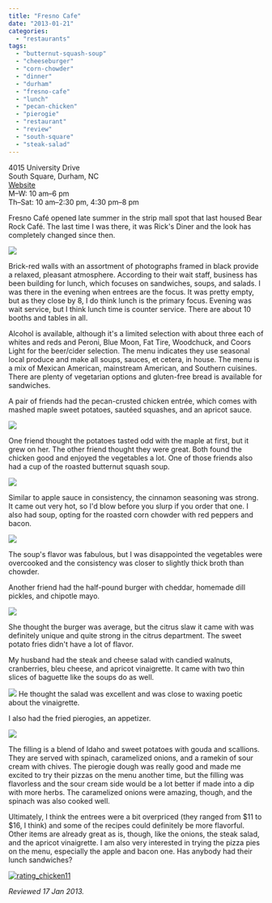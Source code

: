 ```yaml
---
title: "Fresno Cafe"
date: "2013-01-21"
categories:
  - "restaurants"
tags:
  - "butternut-squash-soup"
  - "cheeseburger"
  - "corn-chowder"
  - "dinner"
  - "durham"
  - "fresno-cafe"
  - "lunch"
  - "pecan-chicken"
  - "pierogie"
  - "restaurant"
  - "review"
  - "south-square"
  - "steak-salad"
---
```


4015 University Drive\
South Square, Durham, NC\
[Website](http://fresnocafedurham.com/index.html)\
M–W: 10 am–6 pm\
Th–Sat: 10 am–2:30 pm, 4:30 pm–8 pm

Fresno Café opened late summer in the strip mall spot that last housed Bear Rock Café. The last time I was there, it was Rick's Diner and the look has completely changed since then.

![](https://thegourmez-wpmedia.s3.amazonaws.com/2024/07/Fresno+Cafe+01.jpg)

Brick-red walls with an assortment of photographs framed in black provide a relaxed, pleasant atmosphere. According to their wait staff, business has been building for lunch, which focuses on sandwiches, soups, and salads. I was there in the evening when entrees are the focus. It was pretty empty, but as they close by 8, I do think lunch is the primary focus. Evening was wait service, but I think lunch time is counter service. There are about 10 booths and tables in all.

Alcohol is available, although it's a limited selection with about three each of whites and reds and Peroni, Blue Moon, Fat Tire, Woodchuck, and Coors Light for the beer/cider selection. The menu indicates they use seasonal local produce and make all soups, sauces, et cetera, in house. The menu is a mix of Mexican American, mainstream American, and Southern cuisines. There are plenty of vegetarian options and gluten-free bread is available for sandwiches.

A pair of friends had the pecan-crusted chicken entrée, which comes with mashed maple sweet potatoes, sautéed squashes, and an apricot sauce.

![](https://thegourmez-wpmedia.s3.amazonaws.com/2024/07/Fresno+Cafe+04.jpg)

One friend thought the potatoes tasted odd with the maple at first, but it grew on her. The other friend thought they were great. Both found the chicken good and enjoyed the vegetables a lot. One of those friends also had a cup of the roasted butternut squash soup.

![](https://thegourmez-wpmedia.s3.amazonaws.com/2024/07/Fresno+Cafe+07.jpg)

Similar to apple sauce in consistency, the cinnamon seasoning was strong. It came out very hot, so I'd blow before you slurp if you order that one. I also had soup, opting for the roasted corn chowder with red peppers and bacon.

![](https://thegourmez-wpmedia.s3.amazonaws.com/2024/07/Fresno+Cafe+02.jpg)

The soup's flavor was fabulous, but I was disappointed the vegetables were overcooked and the consistency was closer to slightly thick broth than chowder.

Another friend had the half-pound burger with cheddar, homemade dill pickles, and chipotle mayo.

![](https://thegourmez-wpmedia.s3.amazonaws.com/2024/07/Fresno+Cafe+06.jpg)

She thought the burger was average, but the citrus slaw it came with was definitely unique and quite strong in the citrus department. The sweet potato fries didn't have a lot of flavor.

My husband had the steak and cheese salad with candied walnuts, cranberries, bleu cheese, and apricot vinaigrette. It came with two thin slices of baguette like the soups do as well.

![](https://thegourmez-wpmedia.s3.amazonaws.com/2024/07/Fresno+Cafe+05.jpg)
He thought the salad was excellent and was close to waxing poetic about the vinaigrette.

I also had the fried pierogies, an appetizer.

![](https://thegourmez-wpmedia.s3.amazonaws.com/2024/07/Fresno+Cafe+03.jpg)

The filling is a blend of Idaho and sweet potatoes with gouda and scallions. They are served with spinach, caramelized onions, and a ramekin of sour cream with chives. The pierogie dough was really good and made me excited to try their pizzas on the menu another time, but the filling was flavorless and the sour cream side would be a lot better if made into a dip with more herbs. The caramelized onions were amazing, though, and the spinach was also cooked well.

Ultimately, I think the entrees were a bit overpriced (they ranged from $11 to $16, I think) and some of the recipes could definitely be more flavorful. Other items are already great as is, though, like the onions, the steak salad, and the apricot vinaigrette. I am also very interested in trying the pizza pies on the menu, especially the apple and bacon one. Has anybody had their lunch sandwiches?

[![rating_chicken11](http://s3.amazonaws.com/thegourmez-wpmedia/2009/02/rating_chicken11.gif)](http://www.thegourmez.com/2009/02/barten-guestier-private-selection-merlot-2006/rating_chicken11/)

_Reviewed 17 Jan 2013._
